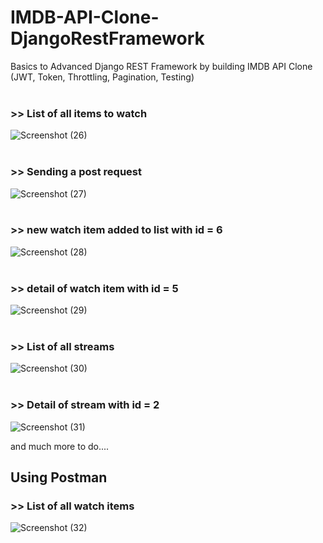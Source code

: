 # IMDB-API-Clone-DjangoRestFramework

Basics to Advanced Django REST Framework by building IMDB API Clone (JWT, Token, Throttling, Pagination, Testing)
</br>
</br>

### >> List of all items to watch

![Screenshot (26)](https://user-images.githubusercontent.com/72871727/205439244-bea46e5d-79fb-4025-9636-02b2b00c952d.jpg)
</br>
</br>

### >> Sending a post request

![Screenshot (27)](https://user-images.githubusercontent.com/72871727/205439450-831d71ff-7887-42fd-94aa-40f426365e07.jpg)
</br>
</br>

### >> new watch item added to list with id = 6

![Screenshot (28)](https://user-images.githubusercontent.com/72871727/205439449-a195e881-f26c-4c47-897f-795c8276c6e0.jpg)
</br>
</br>

### >> detail of watch item with id = 5

![Screenshot (29)](https://user-images.githubusercontent.com/72871727/205439448-1e7f6b54-72b2-42b3-8251-619bb96967b7.jpg)
</br>
</br>

### >> List of all streams

![Screenshot (30)](https://user-images.githubusercontent.com/72871727/205439446-1a97a43b-64bf-46b8-a09b-374e96f6a743.jpg)
</br>
</br>

### >> Detail of stream with id = 2

![Screenshot (31)](https://user-images.githubusercontent.com/72871727/205439451-1ce6aabb-30a7-428e-a1eb-a0511516a9ed.jpg)

and much more to do....

## Using Postman

### >> List of all watch items

![Screenshot (32)](https://user-images.githubusercontent.com/72871727/205439847-6513a289-a0ae-4c01-9cb1-f53868b816c8.jpg)


